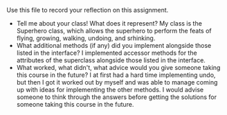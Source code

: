 Use this file to record your reflection on this assignment.

- Tell me about your class! What does it represent?
   My class is the Superhero class, which allows the superhero to perform the feats of flying, growing, walking, undoing, and srhinking. 
- What additional methods (if any) did you implement alongside those listed in the interface?
   I implemented accessor methods for the attributes of the superclass alongside those listed in the interface.
- What worked, what didn't, what advice would you give someone taking this course in the future?
  I at first had a hard time implementing undo, but then I got it worked out by myself and was able to manage coming up with ideas for implementing the other methods. I would advise someone to think through the answers before getting the solutions for someone taking this course in the future. 